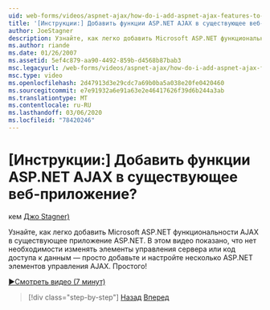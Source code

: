 ```yaml
---
uid: web-forms/videos/aspnet-ajax/how-do-i-add-aspnet-ajax-features-to-an-existing-web-application
title: '[Инструкции:] Добавить функции ASP.NET AJAX в существующее веб-приложение? | Документы Майкрософт'
author: JoeStagner
description: Узнайте, как легко добавить Microsoft ASP.NET функциональности AJAX в существующее приложение ASP.NET. В этом видеоролике показано, что не нужно изменять свои обслуживающие...
ms.author: riande
ms.date: 01/26/2007
ms.assetid: 5ef4c879-aa90-4492-859b-d4568b87bab3
msc.legacyurl: /web-forms/videos/aspnet-ajax/how-do-i-add-aspnet-ajax-features-to-an-existing-web-application
msc.type: video
ms.openlocfilehash: 2d47913d3e29cdc7a69b0ba5a038e20fe0420460
ms.sourcegitcommit: e7e91932a6e91a63e2e46417626f39d6b244a3ab
ms.translationtype: MT
ms.contentlocale: ru-RU
ms.lasthandoff: 03/06/2020
ms.locfileid: "78420246"
---
```

# <a name="how-do-i-add-aspnet-ajax-features-to-an-existing-web-application"></a>[Инструкции:] Добавить функции ASP.NET AJAX в существующее веб-приложение?

кем [Джо Stagner)](https://github.com/JoeStagner)

Узнайте, как легко добавить Microsoft ASP.NET функциональности AJAX в существующее приложение ASP.NET. В этом видео показано, что нет необходимости изменять элементы управления сервера или код доступа к данным — просто добавьте и настройте несколько ASP.NET элементов управления AJAX. Простого!

[&#9654;Смотреть видео (7 минут)](https://channel9.msdn.com/Blogs/ASP-NET-Site-Videos/how-do-i-add-aspnet-ajax-features-to-an-existing-web-application)

> [!div class="step-by-step"]
> [Назад](how-do-i-make-client-side-network-callbacks-with-aspnet-ajax.md)
> [Вперед](how-do-i-aspnet-ajax-enable-an-existing-web-service.md)

